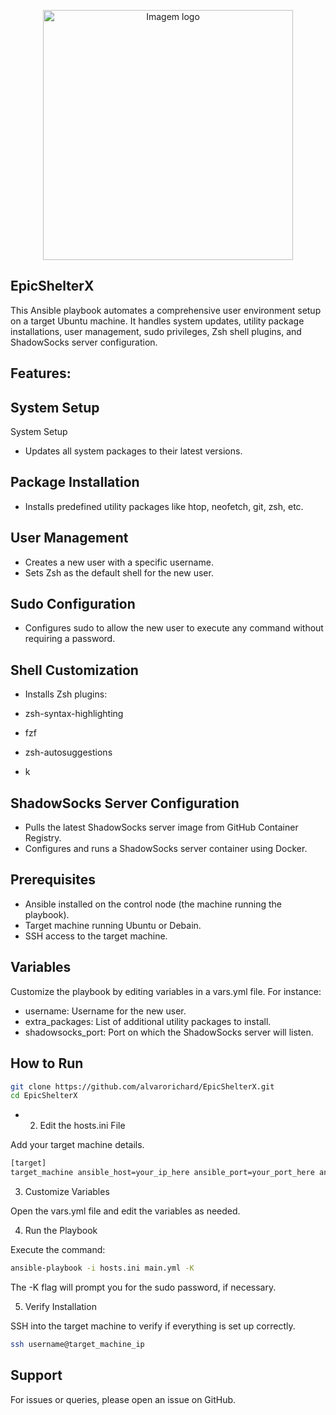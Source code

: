 

<p align="center">
  <img src="https://github.com/alvarorichard/EpicShelterX/assets/88117897/ced94af7-e1a3-46a0-bb75-4360c5530937" alt="Imagem logo" style="width: 400px; height: auto;" />
</p>




## EpicShelterX

This Ansible playbook automates a comprehensive user environment setup on a target Ubuntu machine. It handles system updates, utility package installations, user management, sudo privileges, Zsh shell plugins, and ShadowSocks server configuration.

## Features:

## System Setup

System Setup
* Updates all system packages to their latest versions.

## Package Installation

* Installs predefined utility packages like htop, neofetch, git, zsh, etc.

## User Management

* Creates a new user with a specific username.
* Sets Zsh as the default shell for the new user.

## Sudo Configuration

* Configures sudo to allow the new user to execute any command without requiring a password.

## Shell Customization

* Installs Zsh plugins:

* zsh-syntax-highlighting
* fzf
* zsh-autosuggestions
* k

## ShadowSocks Server Configuration

* Pulls the latest ShadowSocks server image from GitHub Container Registry.
* Configures and runs a ShadowSocks server container using Docker.


## Prerequisites

*  Ansible installed on the control node (the machine running the playbook).
* Target machine running Ubuntu or Debain.
* SSH access to the target machine.

## Variables

Customize the playbook by editing variables in a vars.yml file. For instance:

* username: Username for the new user.
* extra_packages: List of additional utility packages to install.
* shadowsocks_port: Port on which the ShadowSocks server will listen.


## How to Run

```bash
git clone https://github.com/alvarorichard/EpicShelterX.git
cd EpicShelterX
```

* 2. Edit the hosts.ini File


Add your target machine details.

```bash
[target]
target_machine ansible_host=your_ip_here ansible_port=your_port_here ansible_user=your_user_here
```
3. Customize Variables

Open the vars.yml file and edit the variables as needed.

4. Run the Playbook
   
Execute the command:

```bash
ansible-playbook -i hosts.ini main.yml -K
```

The -K flag will prompt you for the sudo password, if necessary.

5. Verify Installation

SSH into the target machine to verify if everything is set up correctly.

```bash
ssh username@target_machine_ip
```

## Support
For issues or queries, please open an issue on GitHub.





